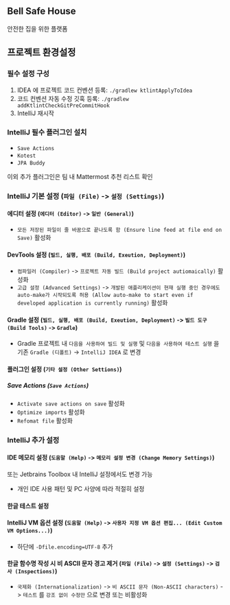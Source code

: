 ## Bell Safe House

안전한 집을 위한 플랫폼

## 프로젝트 환경설정

### 필수 설정 구성

1. IDEA 에 프로젝트 코드 컨벤션 등록: `./gradlew ktlintApplyToIdea`
2. 코드 컨벤션 자동 수정 깃훅 등록: `./gradlew addKtlintCheckGitPreCommitHook`
3. IntelliJ 재시작

### IntelliJ 필수 플러그인 설치

- `Save Actions`
- `Kotest`
- `JPA Buddy`

이외 추가 플러그인은 팀 내 Mattermost 추천 리스트 확인

### IntelliJ 기본 설정 (`파일 (File)` -> `설정 (Settings)`)

#### 에디터 설정 (`에디터 (Editor)` -> `일반 (General)`)

- `모든 저장된 파일이 줄 바꿈으로 끝나도록 함 (Ensure line feed at file end on Save)` 활성화

#### DevTools 설정 (`빌드, 실행, 배포 (Build, Exeution, Deployment)`)

- `컴파일러 (Compiler)` -> `프로젝트 자동 빌드 (Build project autiomaically)` 활성화
- `고급 설정 (Advanced Settings)`
  -> `개발된 애플리케이션이 현재 실행 중인 경우에도 auto-make가 시작되도록 허용 (Allow auto-make to start even if developed application is currently running)`
  활성화

#### Gradle 설정 (`빌드, 실행, 배포 (Build, Exeution, Deployment)` -> `빌드 도구 (Build Tools)` -> `Gradle`)

- Gradle 프로젝트 내 `다음을 사용하여 빌드 및 실행` 및 `다음을 사용하여 테스트 실행` 을 기존 `Gradle (디폴트)` -> `IntelliJ IDEA` 로 변경

#### 플러그인 설정 (`기타 설정 (Other Settions)`)

##### Save Actions (`Save Actions`)

- `Activate save actions on save` 활성화
- `Optimize imports` 활성화
- `Refomat file` 활성화

### IntelliJ 추가 설정

#### IDE 메모리 설정 (`도움말 (Help)` -> `메모리 설정 변경 (Change Memory Settings)`)

또는 Jetbrains Toolbox 내 IntelliJ 설정에서도 변경 가능

- 개인 IDE 사용 패턴 및 PC 사양에 따라 적절히 설정

#### 한글 테스트 설정

#### IntelliJ VM 옵션 설정 (`도움말 (Help)` -> `사용자 지정 VM 옵션 편집... (Edit Custom VM Options...)`)

- 하단에 `-Dfile.encoding=UTF-8` 추가

#### 한글 함수명 작성 시 비 ASCII 문자 경고 제거 (`파일 (File)` -> `설정 (Settings)` -> `검사 (Inspections)`)

- `국제화 (Internationalization)` -> `비 ASCII 문자 (Non-ASCII characters)` -> `테스트` 를 `강조 없이 수정만` 으로 변경 또는 비활성화
